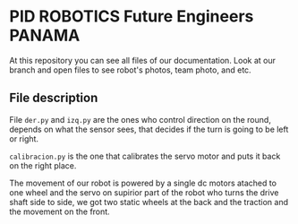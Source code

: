 # PID ROBOTICS Future Engineers PANAMA
At this repository you can see all files of our documentation. Look at our branch and open files to see robot's photos, team photo, and etc.
## File description 

File ``der.py`` and ``izq.py`` are the ones who control direction on the round, depends on what the sensor sees, that decides if the turn is going to be left or right. 

``calibracion.py`` is the one that calibrates the servo motor and puts it back on the right place.

The movement of our robot is powered by a single dc motors atached to one wheel and the servo on supirior part of the robot who turns the drive shaft side to side, we got two static wheels at the back and the traction and the movement on the front.
